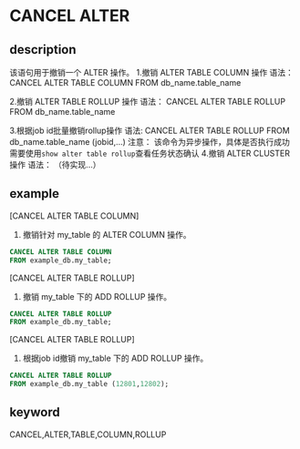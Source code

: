 # CANCEL ALTER

## description

该语句用于撤销一个 ALTER 操作。
1.撤销 ALTER TABLE COLUMN 操作
语法：
CANCEL ALTER TABLE COLUMN
FROM db_name.table_name

2.撤销 ALTER TABLE ROLLUP 操作
语法：
CANCEL ALTER TABLE ROLLUP
FROM db_name.table_name

3.根据job id批量撤销rollup操作
语法:
CANCEL ALTER TABLE ROLLUP
FROM db_name.table_name (jobid,...)
注意：
该命令为异步操作，具体是否执行成功需要使用`show alter table rollup`查看任务状态确认
4.撤销 ALTER CLUSTER 操作
语法：
（待实现...）

## example

[CANCEL ALTER TABLE COLUMN]

1. 撤销针对 my_table 的 ALTER COLUMN 操作。

```sql
CANCEL ALTER TABLE COLUMN
FROM example_db.my_table;
```

[CANCEL ALTER TABLE ROLLUP]

1. 撤销 my_table 下的 ADD ROLLUP 操作。

```sql
CANCEL ALTER TABLE ROLLUP
FROM example_db.my_table;
```

[CANCEL ALTER TABLE ROLLUP]

1. 根据job id撤销 my_table 下的 ADD ROLLUP 操作。

```sql
CANCEL ALTER TABLE ROLLUP
FROM example_db.my_table (12801,12802);
```

## keyword

CANCEL,ALTER,TABLE,COLUMN,ROLLUP
